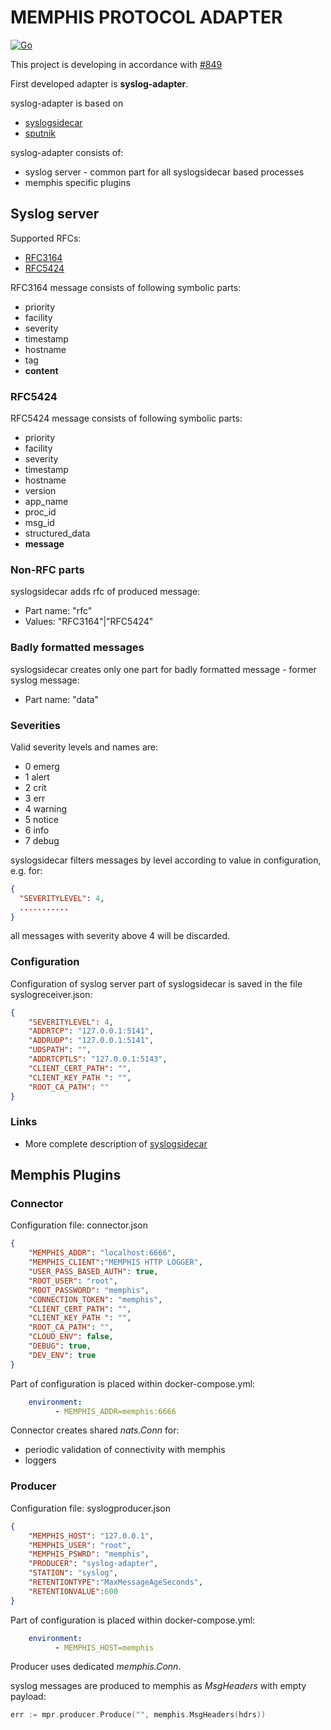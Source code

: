 # MEMPHIS PROTOCOL ADAPTER

[![Go](https://github.com/g41797/memphis-protocol-adapter/actions/workflows/go.yml/badge.svg)](https://github.com/g41797/memphis-protocol-adapter/actions/workflows/go.yml)

  This project is developing in accordance with [#849](https://github.com/memphisdev/memphis/issues/849)

  First developed adapter is **syslog-adapter**. 
  

syslog-adapter is based on 
- [syslogsidecar](https://github.com/g41797/syslogsidecar#readme)
- [sputnik](https://github.com/g41797/sputnik)

syslog-adapter consists of:
- syslog server - common part for all syslogsidecar based processes
- memphis specific plugins 

## Syslog server

 Supported RFCs:
  - [RFC3164](<https://tools.ietf.org/html/rfc3164>)
  - [RFC5424](<https://tools.ietf.org/html/rfc5424>)


  RFC3164 message consists of following symbolic parts:
  - priority
  - facility 
  - severity
  - timestamp
  - hostname
  - tag
  - **content**

  ### RFC5424

  RFC5424 message consists of following symbolic parts:
 - priority
 - facility 
 - severity
 - timestamp
 - hostname
 - version
 - app_name
 - proc_id
 - msg_id
 - structured_data
 - **message**

 ### Non-RFC parts

  syslogsidecar adds rfc of produced message:
  - Part name: "rfc"
  - Values: "RFC3164"|"RFC5424"

### Badly formatted messages

  syslogsidecar creates only one part for badly formatted message - former syslog message:
  - Part name: "data"
      
      
### Severities

  Valid severity levels and names are:
 - 0 emerg
 - 1 alert
 - 2 crit
 - 3 err
 - 4 warning
 - 5 notice
 - 6 info
 - 7 debug

  syslogsidecar filters messages by level according to value in configuration, e.g. for:
```json
{
  "SEVERITYLEVEL": 4,
  ...........
}
```
all messages with severity above 4 will be discarded. 


  ### Configuration

  Configuration of syslog server part of syslogsidecar is saved in the file syslogreceiver.json:
```json
{
    "SEVERITYLEVEL": 4,
    "ADDRTCP": "127.0.0.1:5141",
    "ADDRUDP": "127.0.0.1:5141",
    "UDSPATH": "",
    "ADDRTCPTLS": "127.0.0.1:5143",
    "CLIENT_CERT_PATH": "",
    "CLIENT_KEY_PATH ": "",
    "ROOT_CA_PATH": ""
}
```

### Links

- More complete description of [syslogsidecar](https://github.com/g41797/syslogsidecar#readme)


## Memphis Plugins

### Connector

Configuration file: connector.json
```json
{
    "MEMPHIS_ADDR": "localhost:6666",
    "MEMPHIS_CLIENT":"MEMPHIS HTTP LOGGER",
    "USER_PASS_BASED_AUTH": true,
    "ROOT_USER": "root",
    "ROOT_PASSWORD": "memphis",
    "CONNECTION_TOKEN": "memphis",
    "CLIENT_CERT_PATH": "",
    "CLIENT_KEY_PATH ": "",
    "ROOT_CA_PATH": "",
    "CLOUD_ENV": false,
    "DEBUG": true,
    "DEV_ENV": true
}
```

Part of configuration is placed within docker-compose.yml:
```yml
    environment:
          - MEMPHIS_ADDR=memphis:6666
```

Connector creates shared _*nats.Conn*_ for:
- periodic validation of connectivity with memphis
- loggers



### Producer

Configuration file: syslogproducer.json
```json
{
    "MEMPHIS_HOST": "127.0.0.1",
    "MEMPHIS_USER": "root",
    "MEMPHIS_PSWRD": "memphis",
    "PRODUCER": "syslog-adapter",
    "STATION": "syslog",
    "RETENTIONTYPE":"MaxMessageAgeSeconds",
    "RETENTIONVALUE":600
}
```

Part of configuration is placed within docker-compose.yml:
```yml
    environment:
          - MEMPHIS_HOST=memphis
```

Producer uses dedicated _*memphis.Conn*_.

syslog messages are produced to memphis as *MsgHeaders* with empty payload:
```go
err := mpr.producer.Produce("", memphis.MsgHeaders(hdrs))
```
